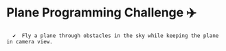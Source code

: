 # Plane Programming Challenge ✈️

```
  ✔️  Fly a plane through obstacles in the sky while keeping the plane in camera view.

```
